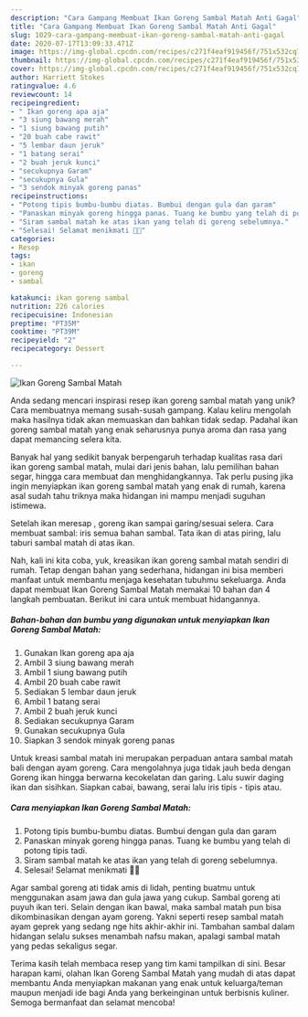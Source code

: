 ```yaml
---
description: "Cara Gampang Membuat Ikan Goreng Sambal Matah Anti Gagal"
title: "Cara Gampang Membuat Ikan Goreng Sambal Matah Anti Gagal"
slug: 1029-cara-gampang-membuat-ikan-goreng-sambal-matah-anti-gagal
date: 2020-07-17T13:09:33.471Z
image: https://img-global.cpcdn.com/recipes/c271f4eaf919456f/751x532cq70/ikan-goreng-sambal-matah-foto-resep-utama.jpg
thumbnail: https://img-global.cpcdn.com/recipes/c271f4eaf919456f/751x532cq70/ikan-goreng-sambal-matah-foto-resep-utama.jpg
cover: https://img-global.cpcdn.com/recipes/c271f4eaf919456f/751x532cq70/ikan-goreng-sambal-matah-foto-resep-utama.jpg
author: Harriett Stokes
ratingvalue: 4.6
reviewcount: 14
recipeingredient:
- " Ikan goreng apa aja"
- "3 siung bawang merah"
- "1 siung bawang putih"
- "20 buah cabe rawit"
- "5 lembar daun jeruk"
- "1 batang serai"
- "2 buah jeruk kunci"
- "secukupnya Garam"
- "secukupnya Gula"
- "3 sendok minyak goreng panas"
recipeinstructions:
- "Potong tipis bumbu-bumbu diatas. Bumbui dengan gula dan garam"
- "Panaskan minyak goreng hingga panas. Tuang ke bumbu yang telah di potong tipis tadi."
- "Siram sambal matah ke atas ikan yang telah di goreng sebelumnya."
- "Selesai! Selamat menikmati 🙏🏻"
categories:
- Resep
tags:
- ikan
- goreng
- sambal

katakunci: ikan goreng sambal 
nutrition: 226 calories
recipecuisine: Indonesian
preptime: "PT35M"
cooktime: "PT39M"
recipeyield: "2"
recipecategory: Dessert

---
```



![Ikan Goreng Sambal Matah](https://img-global.cpcdn.com/recipes/c271f4eaf919456f/751x532cq70/ikan-goreng-sambal-matah-foto-resep-utama.jpg)

Anda sedang mencari inspirasi resep ikan goreng sambal matah yang unik? Cara membuatnya memang susah-susah gampang. Kalau keliru mengolah maka hasilnya tidak akan memuaskan dan bahkan tidak sedap. Padahal ikan goreng sambal matah yang enak seharusnya punya aroma dan rasa yang dapat memancing selera kita.

Banyak hal yang sedikit banyak berpengaruh terhadap kualitas rasa dari ikan goreng sambal matah, mulai dari jenis bahan, lalu pemilihan bahan segar, hingga cara membuat dan menghidangkannya. Tak perlu pusing jika ingin menyiapkan ikan goreng sambal matah yang enak di rumah, karena asal sudah tahu triknya maka hidangan ini mampu menjadi suguhan istimewa.

Setelah ikan meresap , goreng ikan sampai garing/sesuai selera. Cara membuat sambal: iris semua bahan sambal. Tata ikan di atas piring, lalu taburi sambal matah di atas ikan.


Nah, kali ini kita coba, yuk, kreasikan ikan goreng sambal matah sendiri di rumah. Tetap dengan bahan yang sederhana, hidangan ini bisa memberi manfaat untuk membantu menjaga kesehatan tubuhmu sekeluarga. Anda dapat membuat Ikan Goreng Sambal Matah memakai 10 bahan dan 4 langkah pembuatan. Berikut ini cara untuk membuat hidangannya.

<!--inarticleads1-->

##### Bahan-bahan dan bumbu yang digunakan untuk menyiapkan Ikan Goreng Sambal Matah:

1. Gunakan  Ikan goreng apa aja
1. Ambil 3 siung bawang merah
1. Ambil 1 siung bawang putih
1. Ambil 20 buah cabe rawit
1. Sediakan 5 lembar daun jeruk
1. Ambil 1 batang serai
1. Ambil 2 buah jeruk kunci
1. Sediakan secukupnya Garam
1. Gunakan secukupnya Gula
1. Siapkan 3 sendok minyak goreng panas


Untuk kreasi sambal matah ini merupakan perpaduan antara sambal matah bali dengan ayam goreng. Cara mengolahnya juga tidak jauh beda dengan Goreng ikan hingga berwarna kecokelatan dan garing. Lalu suwir daging ikan dan sisihkan. Siapkan cabai, bawang, serai lalu iris tipis - tipis atau. 

<!--inarticleads2-->

##### Cara menyiapkan Ikan Goreng Sambal Matah:

1. Potong tipis bumbu-bumbu diatas. Bumbui dengan gula dan garam
1. Panaskan minyak goreng hingga panas. Tuang ke bumbu yang telah di potong tipis tadi.
1. Siram sambal matah ke atas ikan yang telah di goreng sebelumnya.
1. Selesai! Selamat menikmati 🙏🏻


Agar sambal goreng ati tidak amis di lidah, penting buatmu untuk menggunakan asam jawa dan gula jawa yang cukup. Sambal goreng ati puyuh ikan teri. Selain dengan ikan bawal, maka sambal matah pun bisa dikombinasikan dengan ayam goreng. Yakni seperti resep sambal matah ayam geprek yang sedang nge hits akhir-akhir ini. Tambahan sambal dalam hidangan selalu sukses menambah nafsu makan, apalagi sambal matah yang pedas sekaligus segar. 

Terima kasih telah membaca resep yang tim kami tampilkan di sini. Besar harapan kami, olahan Ikan Goreng Sambal Matah yang mudah di atas dapat membantu Anda menyiapkan makanan yang enak untuk keluarga/teman maupun menjadi ide bagi Anda yang berkeinginan untuk berbisnis kuliner. Semoga bermanfaat dan selamat mencoba!
